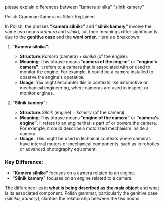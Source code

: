 please explain differences between "kamera silnika" "silnik kamery"

Polish Grammar: Kamera vs Silnik Explained

In Polish, the phrases **"kamera silnika"** and **"silnik kamery"** involve the same two nouns (*kamera* and *silnik*), but their meanings differ significantly due to the **genitive case** and the **word order**. Here's a breakdown:

1. **"Kamera silnika"**:
   - **Structure**: *Kamera* (camera) + *silnika* (of the engine).
   - **Meaning**: This phrase means **"camera of the engine"** or **"engine's camera"**. It refers to a camera that is associated with or used to monitor the engine. For example, it could be a camera installed to observe the engine's operation.
   - **Usage**: You might encounter this in contexts like automotive or mechanical engineering, where cameras are used to inspect or monitor engines.

2. **"Silnik kamery"**:
   - **Structure**: *Silnik* (engine) + *kamery* (of the camera).
   - **Meaning**: This phrase means **"engine of the camera"** or **"camera's engine"**. It refers to an engine that is part of or powers the camera. For example, it could describe a motorized mechanism inside a camera.
   - **Usage**: This might be used in technical contexts where cameras have internal motors or mechanical components, such as in robotics or advanced photography equipment.

### Key Difference:
- **"Kamera silnika"** focuses on a camera related to an engine.
- **"Silnik kamery"** focuses on an engine related to a camera.

The difference lies in **what is being described as the main object** and what is its associated component. Polish grammar, particularly the genitive case (*silnika*, *kamery*), clarifies the relationship between the two nouns.

